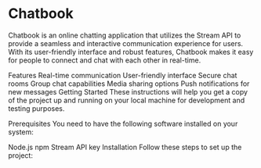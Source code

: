<h1>Chatbook</h1>
Chatbook is an online chatting application that utilizes the Stream API to provide a seamless and interactive communication experience for users. With its user-friendly interface and robust features, Chatbook makes it easy for people to connect and chat with each other in real-time.

Features
Real-time communication
User-friendly interface
Secure chat rooms
Group chat capabilities
Media sharing options
Push notifications for new messages
Getting Started
These instructions will help you get a copy of the project up and running on your local machine for development and testing purposes.

Prerequisites
You need to have the following software installed on your system:

Node.js
npm
Stream API key
Installation
Follow these steps to set up the project:
